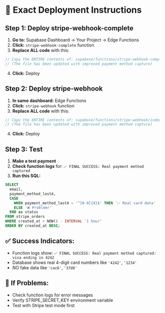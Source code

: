 # 🚀 Exact Deployment Instructions

## Step 1: Deploy stripe-webhook-complete

1. **Go to:** Supabase Dashboard → Your Project → Edge Functions
2. **Click:** `stripe-webhook-complete` function
3. **Replace ALL code** with this:

```typescript
// Copy the ENTIRE contents of: supabase/functions/stripe-webhook-complete/index.ts
// (The file has been updated with improved payment method capture)
```

4. **Click:** Deploy

## Step 2: Deploy stripe-webhook

1. **In same dashboard:** Edge Functions
2. **Click:** `stripe-webhook` function  
3. **Replace ALL code** with this:

```typescript
// Copy the ENTIRE contents of: supabase/functions/stripe-webhook/index.ts
// (The file has been updated with improved payment method capture)
```

4. **Click:** Deploy

## Step 3: Test

1. **Make a test payment**
2. **Check function logs** for: `✅ FINAL SUCCESS: Real payment method captured`
3. **Run this SQL:**

```sql
SELECT 
  email,
  payment_method_last4,
  CASE 
    WHEN payment_method_last4 ~ '^[0-9]{4}$' THEN '✅ Real card data'
    ELSE '❌ Problem!'
  END as status
FROM stripe_orders 
WHERE created_at > NOW() - INTERVAL '1 hour'
ORDER BY created_at DESC;
```

## ✅ Success Indicators:
- Function logs show: `✅ FINAL SUCCESS: Real payment method captured: visa ending in 4242`
- Database shows real 4-digit card numbers like `'4242'`, `'1234'`
- NO fake data like `'cac6'`, `'37d8'`

## 🚨 If Problems:
- Check function logs for error messages
- Verify STRIPE_SECRET_KEY environment variable
- Test with Stripe test mode first 